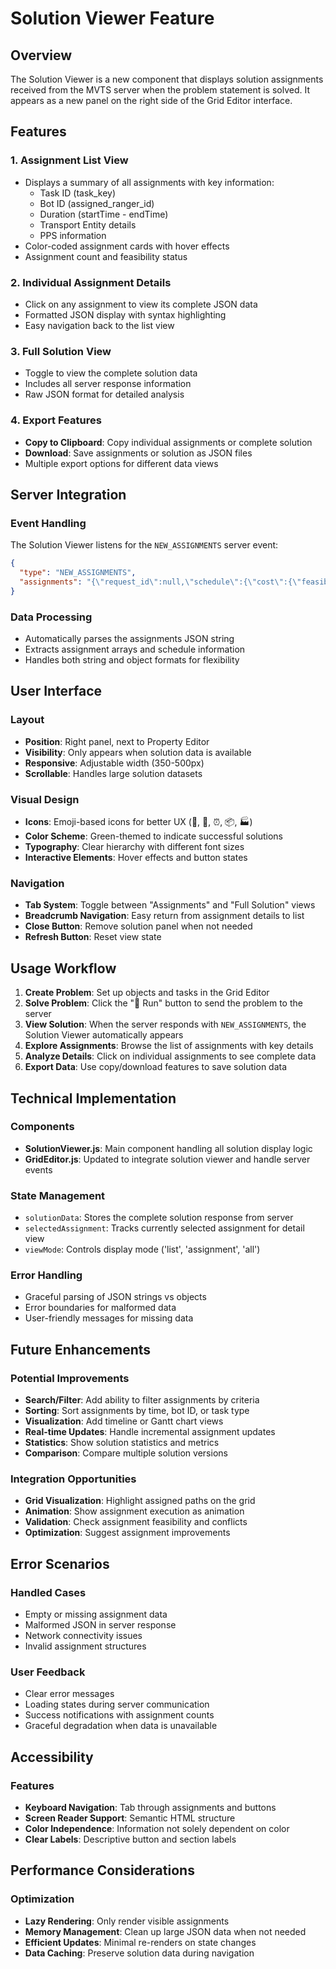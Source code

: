 # Solution Viewer Feature

## Overview

The Solution Viewer is a new component that displays solution assignments received from the MVTS server when the problem statement is solved. It appears as a new panel on the right side of the Grid Editor interface.

## Features

### 1. **Assignment List View**
- Displays a summary of all assignments with key information:
  - Task ID (task_key)
  - Bot ID (assigned_ranger_id)
  - Duration (startTime - endTime)
  - Transport Entity details
  - PPS information
- Color-coded assignment cards with hover effects
- Assignment count and feasibility status

### 2. **Individual Assignment Details**
- Click on any assignment to view its complete JSON data
- Formatted JSON display with syntax highlighting
- Easy navigation back to the list view

### 3. **Full Solution View**
- Toggle to view the complete solution data
- Includes all server response information
- Raw JSON format for detailed analysis

### 4. **Export Features**
- **Copy to Clipboard**: Copy individual assignments or complete solution
- **Download**: Save assignments or solution as JSON files
- Multiple export options for different data views

## Server Integration

### Event Handling
The Solution Viewer listens for the `NEW_ASSIGNMENTS` server event:

```json
{
  "type": "NEW_ASSIGNMENTS",
  "assignments": "{\"request_id\":null,\"schedule\":{\"cost\":{\"feasible\":false,\"hard_score\":0,\"soft_score\":[],\"objective_function_value\":[]},\"assignments\":[{\"startTime\":5000,\"endTime\":15000,\"serviced_bins\":[],\"serviced_orders\":[],\"assigned_ranger_id\":1,\"task_key\":\"task-1\",\"task_type\":\"picktask\",\"transport_entity_type\":\"rack\",\"transport_entity_id\":\"1\",\"dock_pps_id\":1,\"dock_sequence_at_pps\":0,\"entity_drop_sequence\":1,\"entity_pick_sequence\":1,\"ranger_dock_coordinate\":{\"x\":0,\"y\":0},\"ranger_start_time\":5000,\"ranger_available_start_time\":5000,\"task_subtype\":\"storable_to_conveyor\",\"aisle_info\":{\"aisle_id\":0,\"aisle_coordinate\":[0,0]},\"is_reordered\":false,\"original_planned_time\":0,\"last_replanned_time\":0,\"ranger_group_task_key\":null}],\"reserved_ranger_list\":[]}}"
}
```

### Data Processing
- Automatically parses the assignments JSON string
- Extracts assignment arrays and schedule information
- Handles both string and object formats for flexibility

## User Interface

### Layout
- **Position**: Right panel, next to Property Editor
- **Visibility**: Only appears when solution data is available
- **Responsive**: Adjustable width (350-500px)
- **Scrollable**: Handles large solution datasets

### Visual Design
- **Icons**: Emoji-based icons for better UX (🎯, 🤖, ⏰, 📦, 🏭)
- **Color Scheme**: Green-themed to indicate successful solutions
- **Typography**: Clear hierarchy with different font sizes
- **Interactive Elements**: Hover effects and button states

### Navigation
- **Tab System**: Toggle between "Assignments" and "Full Solution" views
- **Breadcrumb Navigation**: Easy return from assignment details to list
- **Close Button**: Remove solution panel when not needed
- **Refresh Button**: Reset view state

## Usage Workflow

1. **Create Problem**: Set up objects and tasks in the Grid Editor
2. **Solve Problem**: Click the "🚀 Run" button to send the problem to the server
3. **View Solution**: When the server responds with `NEW_ASSIGNMENTS`, the Solution Viewer automatically appears
4. **Explore Assignments**: Browse the list of assignments with key details
5. **Analyze Details**: Click on individual assignments to see complete data
6. **Export Data**: Use copy/download features to save solution data

## Technical Implementation

### Components
- **SolutionViewer.js**: Main component handling all solution display logic
- **GridEditor.js**: Updated to integrate solution viewer and handle server events

### State Management
- `solutionData`: Stores the complete solution response from server
- `selectedAssignment`: Tracks currently selected assignment for detail view
- `viewMode`: Controls display mode ('list', 'assignment', 'all')

### Error Handling
- Graceful parsing of JSON strings vs objects
- Error boundaries for malformed data
- User-friendly messages for missing data

## Future Enhancements

### Potential Improvements
- **Search/Filter**: Add ability to filter assignments by criteria
- **Sorting**: Sort assignments by time, bot ID, or task type
- **Visualization**: Add timeline or Gantt chart views
- **Real-time Updates**: Handle incremental assignment updates
- **Statistics**: Show solution statistics and metrics
- **Comparison**: Compare multiple solution versions

### Integration Opportunities
- **Grid Visualization**: Highlight assigned paths on the grid
- **Animation**: Show assignment execution as animation
- **Validation**: Check assignment feasibility and conflicts
- **Optimization**: Suggest assignment improvements

## Error Scenarios

### Handled Cases
- Empty or missing assignment data
- Malformed JSON in server response
- Network connectivity issues
- Invalid assignment structures

### User Feedback
- Clear error messages
- Loading states during server communication
- Success notifications with assignment counts
- Graceful degradation when data is unavailable

## Accessibility

### Features
- **Keyboard Navigation**: Tab through assignments and buttons
- **Screen Reader Support**: Semantic HTML structure
- **Color Independence**: Information not solely dependent on color
- **Clear Labels**: Descriptive button and section labels

## Performance Considerations

### Optimization
- **Lazy Rendering**: Only render visible assignments
- **Memory Management**: Clean up large JSON data when not needed
- **Efficient Updates**: Minimal re-renders on state changes
- **Data Caching**: Preserve solution data during navigation
